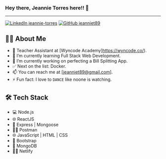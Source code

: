 ### Hey there, Jeannie Torres here!! 👋

---

[![LinkedIn jeannie-torres](https://img.shields.io/badge/-LinkedIn-black.svg?style=flat-square&logo=linkedin&colorB=555=https://www.linkedin.com/in/jeannie-torres/)](https://www.linkedin.com/in/jeannie-torres/)
[![GitHub jeanniet89](https://img.shields.io/github/followers/jeanniet89?label=follow&style=social)](https://github.com/Jeanniet89/jeanniet89)

## 👨‍💻 About Me

- 💼 Teacher Assistant at [Wyncode Academy]https://wyncode.co/).
- 🌱 I’m currently learning Full Stack Web Development.
- 🔭 I’m currently working on perfecting a Bill Splitting App.
- ✅ Next on the list: Docker.
- 📫 You can reach me at [jeanniet89@gmail.com].
- ⚡ Fun fact: I love to `DANCE` like noone is watching.

## 🛠 Tech Stack

- 💻 Node.js
- 🌐 ReactJS
- 🐙 Express | Mongoose
- 🏄‍♂️ Postman
- 🌐 JavaScript | HTML | CSS
- 🦜 Bootstrap
- 🔧 MongoDB
- 🏄‍♂️ Netlify

